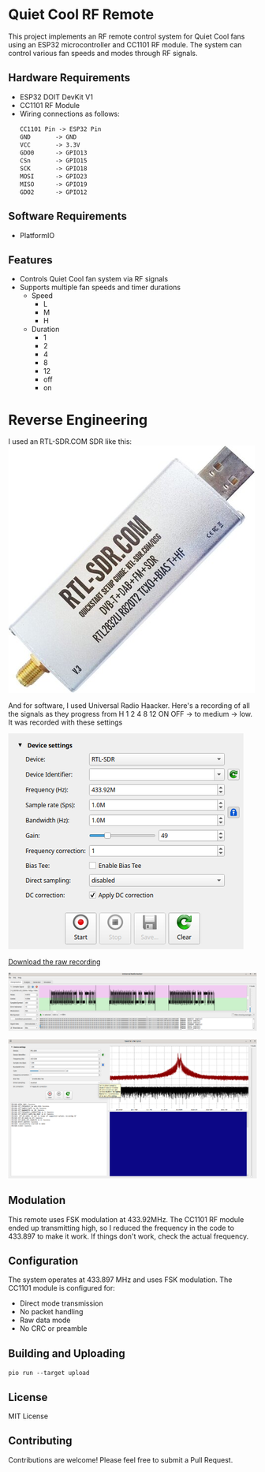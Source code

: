 # Quiet Cool RF Remote

This project implements an RF remote control system for Quiet Cool fans using an ESP32 microcontroller and CC1101 RF module. The system can control various fan speeds and modes through RF signals.

## Hardware Requirements

- ESP32 DOIT DevKit V1
- CC1101 RF Module
- Wiring connections as follows:
  ```
  CC1101 Pin -> ESP32 Pin
  GND       -> GND
  VCC       -> 3.3V
  GDO0      -> GPIO13
  CSn       -> GPIO15
  SCK       -> GPIO18
  MOSI      -> GPIO23
  MISO      -> GPIO19
  GDO2      -> GPIO12
  ```

## Software Requirements

- PlatformIO


## Features

- Controls Quiet Cool fan system via RF signals
- Supports multiple fan speeds and timer durations
  - Speed
    - L
    - M
    - H
  - Duration
    - 1
    - 2
    - 4
    - 8
    - 12
    - off
    - on

# Reverse Engineering
I used an RTL-SDR.COM SDR like this:
![RTL-SDR v3](images/rtl-sdrv3-500.jpg)

And for software, I used Universal Radio Haacker.  Here's a recording of all the signals as they progress from H 1 2 4 8 12 ON OFF -> to medium -> low.  It was recorded with these settings

![Settings](images/record-settings.png)

[Download the raw recording](recordings/RTL-SDR-20250510_080358-433_92MHz-1MSps-1MHz.complex16s.gz)

![Here's the signal demodulated](images/urh-demodulated.png)

![Spectrum Analysis](images/spectrum.png)

## Modulation
This remote uses FSK modulation at 433.92MHz.  The CC1101 RF module ended up transmitting high, so I reduced the frequency in the code to 433.897 to make it work.  If things don't work, check the actual frequency. 


## Configuration

The system operates at 433.897 MHz and uses FSK modulation. The CC1101 module is configured for:
- Direct mode transmission
- No packet handling
- Raw data mode
- No CRC or preamble

## Building and Uploading

```pio run --target upload```


## License
MIT License

## Contributing

Contributions are welcome! Please feel free to submit a Pull Request.
